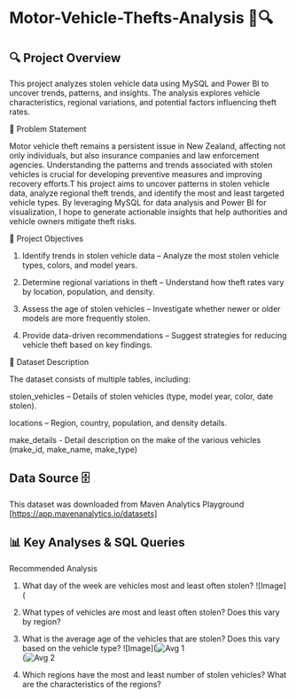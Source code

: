 # Motor-Vehicle-Thefts-Analysis 🚗🔍
## 🔍 Project Overview
This project analyzes stolen vehicle data using MySQL and Power BI to uncover trends, patterns, and insights. The analysis explores vehicle characteristics, regional variations, and potential factors influencing theft rates.

📌 Problem Statement

Motor vehicle theft remains a persistent issue in New Zealand, affecting not only individuals, but also insurance companies and law enforcement agencies. Understanding the patterns and trends associated with stolen vehicles is crucial for developing preventive measures and improving recovery efforts.T his project aims to uncover patterns in stolen vehicle data, analyze regional theft trends, and identify the most and least targeted vehicle types. By leveraging MySQL for data analysis and Power BI for visualization, I hope to generate actionable insights that help authorities and vehicle owners mitigate theft risks.  

🎯 Project Objectives
1.  Identify trends in stolen vehicle data – Analyze the most stolen vehicle types, colors, and model years.  

2.  Determine regional variations in theft – Understand how theft rates vary by location, population, and density.  

3.  Assess the age of stolen vehicles – Investigate whether newer or older models are more frequently stolen.  

4.  Provide data-driven recommendations – Suggest strategies for reducing vehicle theft based on key findings.

     
📂 Dataset Description  

The dataset consists of multiple tables, including:

stolen_vehicles – Details of stolen vehicles (type, model year, color, date stolen).  

locations – Region, country, population, and density details.  

make_details -  Detail description on the make of the various vehicles (make_id, make_name, make_type)   

## Data Source 🗄️  

This dataset was downloaded from Maven Analytics Playground [https://app.mavenanalytics.io/datasets] 

## 📊 Key Analyses & SQL Queries

Recommended Analysis  

1. What day of the week are vehicles most and least often stolen?
   ![Image](

2. What types of vehicles are most and least often stolen? Does this vary by region?
   

3. What is the average age of the vehicles that are stolen? Does this vary based on the vehicle type?
    ![Image](![Avg 1](https://github.com/user-attachments/assets/2f721c04-c5bb-4124-8b91-179637642523)  
   (![Avg 2](https://github.com/user-attachments/assets/6bfa1235-16e9-4bd5-851f-75ae603a9829)


   

5. Which regions have the most and least number of stolen vehicles? What are the characteristics of the regions?
   
